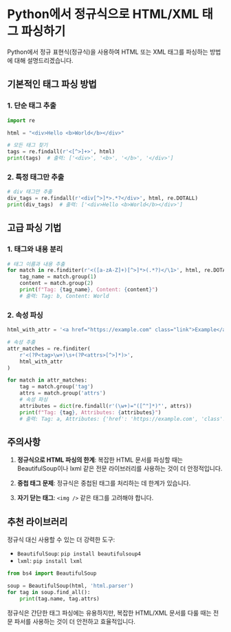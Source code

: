 # Python에서 정규식으로 HTML/XML 태그 파싱하기

Python에서 정규 표현식(정규식)을 사용하여 HTML 또는 XML 태그를 파싱하는 방법에 대해 설명드리겠습니다.

## 기본적인 태그 파싱 방법

### 1. 단순 태그 추출

```python
import re

html = "<div>Hello <b>World</b></div>"

# 모든 태그 찾기
tags = re.findall(r'<[^>]+>', html)
print(tags)  # 출력: ['<div>', '<b>', '</b>', '</div>']
```

### 2. 특정 태그만 추출

```python
# div 태그만 추출
div_tags = re.findall(r'<div[^>]*>.*?</div>', html, re.DOTALL)
print(div_tags)  # 출력: ['<div>Hello <b>World</b></div>']
```

## 고급 파싱 기법

### 1. 태그와 내용 분리

```python
# 태그 이름과 내용 추출
for match in re.finditer(r'<([a-zA-Z]+)[^>]*>(.*?)</\1>', html, re.DOTALL):
    tag_name = match.group(1)
    content = match.group(2)
    print(f"Tag: {tag_name}, Content: {content}")
    # 출력: Tag: b, Content: World
```

### 2. 속성 파싱

```python
html_with_attr = '<a href="https://example.com" class="link">Example</a>'

# 속성 추출
attr_matches = re.finditer(
    r'<(?P<tag>\w+)\s+(?P<attrs>[^>]*)>',
    html_with_attr
)

for match in attr_matches:
    tag = match.group('tag')
    attrs = match.group('attrs')
    # 속성 파싱
    attributes = dict(re.findall(r'(\w+)="([^"]*)"', attrs))
    print(f"Tag: {tag}, Attributes: {attributes}")
    # 출력: Tag: a, Attributes: {'href': 'https://example.com', 'class': 'link'}
```

## 주의사항

1. **정규식으로 HTML 파싱의 한계**: 복잡한 HTML 문서를 파싱할 때는 BeautifulSoup이나 lxml 같은 전문 라이브러리를 사용하는 것이 더 안정적입니다.

2. **중첩 태그 문제**: 정규식은 중첩된 태그를 처리하는 데 한계가 있습니다.

3. **자기 닫는 태그**: `<img />` 같은 태그를 고려해야 합니다.

## 추천 라이브러리

정규식 대신 사용할 수 있는 더 강력한 도구:
- `BeautifulSoup`: `pip install beautifulsoup4`
- `lxml`: `pip install lxml`

```python
from bs4 import BeautifulSoup

soup = BeautifulSoup(html, 'html.parser')
for tag in soup.find_all():
    print(tag.name, tag.attrs)
```

정규식은 간단한 태그 파싱에는 유용하지만, 복잡한 HTML/XML 문서를 다룰 때는 전문 파서를 사용하는 것이 더 안전하고 효율적입니다.